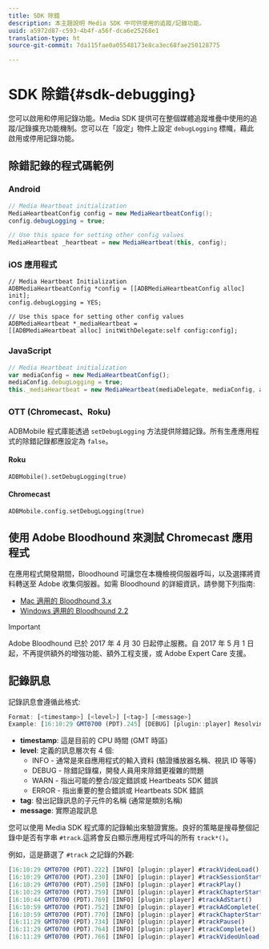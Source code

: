 ```yaml
---
title: SDK 除錯
description: 本主題說明 Media SDK 中可供使用的追蹤/記錄功能。
uuid: a5972d87-c593-4b4f-a56f-dca6e25268e1
translation-type: ht
source-git-commit: 7da115fae0a05548173e8ca3ec68fae250128775

---
```



# SDK 除錯{#sdk-debugging}

您可以啟用和停用記錄功能。Media SDK 提供可在整個媒體追蹤堆疊中使用的追蹤/記錄擴充功能機制。您可以在「設定」物件上設定 `debugLogging` 標幟，藉此啟用或停用記錄功能。

## 除錯記錄的程式碼範例

### Android

```java
// Media Heartbeat initialization 
MediaHeartbeatConfig config = new MediaHeartbeatConfig(); 
config.debugLogging = true; 

// Use this space for setting other config values 
MediaHeartbeat _heartbeat = new MediaHeartbeat(this, config); 
```

### iOS 應用程式

```
// Media Heartbeat Initialization 
ADBMediaHeartbeatConfig *config = [[ADBMediaHeartbeatConfig alloc] init]; 
config.debugLogging = YES; 

// Use this space for setting other config values 
ADBMediaHeartbeat *_mediaHeartbeat =  
[[ADBMediaHeartbeat alloc] initWithDelegate:self config:config]; 
```

### JavaScript

```js
// Media Heartbeat initialization 
var mediaConfig = new MediaHeartbeatConfig(); 
mediaConfig.debugLogging = true; 
this._mediaHeartbeat = new MediaHeartbeat(mediaDelegate, mediaConfig, appMeasurement); 
```

### OTT (Chromecast、Roku)

ADBMobile 程式庫能透過 `setDebugLogging` 方法提供除錯記錄。所有生產應用程式的除錯記錄都應設定為 `false`。

#### Roku

```
ADBMobile().setDebugLogging(true)
```

#### Chromecast

```
ADBMobile.config.setDebugLogging(true)
```

## 使用 Adobe Bloodhound 來測試 Chromecast 應用程式

在應用程式開發期間，Bloodhound 可讓您在本機檢視伺服器呼叫，以及選擇將資料轉送至 Adobe 收集伺服器。如需 Bloodhound 的詳細資訊，請參閱下列指南:

* [Mac 適用的 Bloodhound 3.x](https://marketing.adobe.com/resources/help/zh_TW/mobile/bloodhound/)
* [Windows 適用的 Bloodhound 2.2](https://www.google.com/url?sa=t&amp;rct=j&amp;q=&amp;esrc=s&amp;source=web&amp;cd=3&amp;cad=rja&amp;uact=8&amp;ved=0ahUKEwjil9aM87jRAhUExlQKHTYZCjoQFggoMAI&amp;url=https%3A%2F%2Fmarketing.adobe.com%2Fresources%2Fhelp%2Fen_US%2Fmobile%2Fbloodhound_win_2x%2F&amp;usg=AFQjCNEW-gZp1IdbifWFDgDNEaQcGlBobg&amp;sig2=K0waTKxdMj_2kfNXdMI2yg)

>[!IMPORTANT]
>
>Adobe Bloodhound 已於 2017 年 4 月 30 日起停止服務。自 2017 年 5 月 1 日起，不再提供額外的增強功能、額外工程支援，或 Adobe Expert Care 支援。

## 記錄訊息

記錄訊息會遵循此格式:

```js
Format: [<timestamp>] [<level>] [<tag>] [<message>] 
Example: [16:10:29 GMT­0700 (PDT).245] [DEBUG] [plugin::player] Resolving qos.startupTime: 0
```

* **timestamp**: 這是目前的 CPU 時間 (GMT 時區)
* **level**: 定義的訊息層次有 4 個:
   * INFO - 通常是來自應用程式的輸入資料 (驗證播放器名稱、視訊 ID 等等)
   * DEBUG - 除錯記錄檔，開發人員用來除錯更複雜的問題
   * WARN - 指出可能的整合/設定錯誤或 Heartbeats SDK 錯誤
   * ERROR - 指出重要的整合錯誤或 Heartbeats SDK 錯誤
* **tag**: 發出記錄訊息的子元件的名稱 (通常是類別名稱)
* **message**: 實際追蹤訊息

您可以使用 Media SDK 程式庫的記錄輸出來驗證實施。良好的策略是搜尋整個記錄中是否有字串 `#track`.這將會反白顯示應用程式呼叫的所有 `track*()`。

例如，這是篩選了 `#track` 之記錄的外觀:

```js
[16:10:29 GMT­0700 (PDT).222] [INFO] [plugin::player] #trackVideoLoad() 
[16:10:29 GMT­0700 (PDT).230] [INFO] [plugin::player] #trackSessionStart() 
[16:10:29 GMT­0700 (PDT).250] [INFO] [plugin::player] #trackPlay() 
[16:10:29 GMT­0700 (PDT).759] [INFO] [plugin::player] #trackChapterStart() 
[16:10:44 GMT­0700 (PDT).769] [INFO] [plugin::player] #trackAdStart() 
[16:10:59 GMT­0700 (PDT).752] [INFO] [plugin::player] #trackAdComplete() 
[16:10:59 GMT­0700 (PDT).770] [INFO] [plugin::player] #trackChapterStart() 
[16:11:29 GMT­0700 (PDT).734] [INFO] [plugin::player] #trackPause() 
[16:11:29 GMT­0700 (PDT).764] [INFO] [plugin::player] #trackComplete() 
[16:11:29 GMT­0700 (PDT).766] [INFO] [plugin::player] #trackVideoUnload()
```

